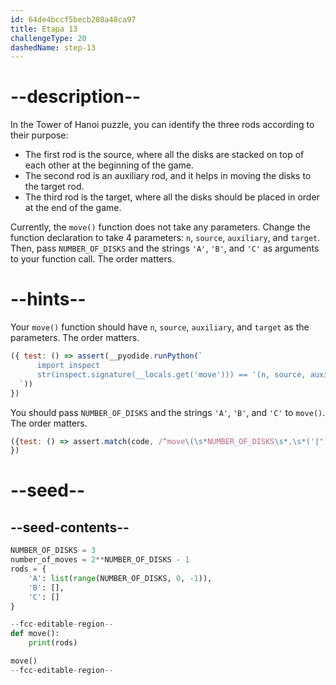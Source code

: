```yaml
---
id: 64de4bccf5becb208a48ca97
title: Etapa 13
challengeType: 20
dashedName: step-13
---
```


# --description--

In the Tower of Hanoi puzzle, you can identify the three rods according to their purpose:

- The first rod is the source, where all the disks are stacked on top of each other at the beginning of the game.
- The second rod is an auxiliary rod, and it helps in moving the disks to the target rod.
- The third rod is the target, where all the disks should be placed in order at the end of the game.

Currently, the `move()` function does not take any parameters. Change the function declaration to take 4 parameters: `n`, `source`, `auxiliary`, and `target`. Then, pass `NUMBER_OF_DISKS` and the strings `'A'`, `'B'`, and `'C'` as arguments to your function call. The order matters.

# --hints--

Your `move()` function should have `n`, `source`, `auxiliary`, and `target` as the parameters. The order matters.

```js
({ test: () => assert(__pyodide.runPython(`
      import inspect
      str(inspect.signature(__locals.get('move'))) == '(n, source, auxiliary, target)'    
  `))
})
```

You should pass `NUMBER_OF_DISKS` and the strings `'A'`, `'B'`, and `'C'` to `move()`. The order matters.

```js
({test: () => assert.match(code, /^move\(\s*NUMBER_OF_DISKS\s*,\s*('|")A\1\s*,\s*('|")B\2\s*,\s*('|")C\3\s*\)/m)
})
```

# --seed--

## --seed-contents--

```py
NUMBER_OF_DISKS = 3
number_of_moves = 2**NUMBER_OF_DISKS - 1
rods = {
    'A': list(range(NUMBER_OF_DISKS, 0, -1)),
    'B': [],
    'C': []
}

--fcc-editable-region--
def move():
    print(rods)

move()
--fcc-editable-region--
```
